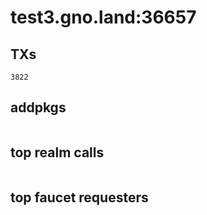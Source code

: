 # test3.gno.land:36657

## TXs
```
3822
```

## addpkgs
```
```

## top realm calls
```
```

## top faucet requesters
```
```

